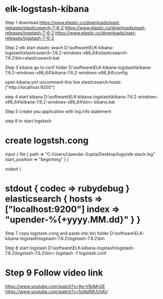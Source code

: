 # elk-logstash-kibana
Step 1
download
https://www.elastic.co/downloads/past-releases/elasticsearch-7-6-2
https://www.elastic.co/downloads/past-releases/logstash-7-6-2
https://www.elastic.co/downloads/past-releases/logstash-7-6-2


Step 2 elk
start elastic seach
D:\software\ELK-kibana-logstash\elasticsearch-7.6.2-windows-x86_64\elasticsearch-7.6.2\bin>elasticsearch.bat

Step 3 kibana
go to conf folder
D:\software\ELK-kibana-logstash\kibana-7.6.2-windows-x86_64\kibana-7.6.2-windows-x86_64\config

open kibana.yml
uncomment this line
elasticsearch.hosts: ["http://localhost:9200"]

step 4 start kibana
D:\software\ELK-kibana-logstash\kibana-7.6.2-windows-x86_64\kibana-7.6.2-windows-x86_64\bin> kibana.bat

Step 5 create you application with log.info statement 

step 6 to start logstash

create logstsh.cong 
====================
input { 
   file { 
        path => "C:/Users/Upender Gupta/Desktop/logs/elk-stack.log"
		start_position => "beginning"
		} 
	}




output {
 
  stdout { 
    codec => rubydebug 
  }
  elasticsearch { 
  hosts => ["localhost:9200"] 
  index => "upender-%{+yyyy.MM.dd}"
  }
}
=====================================

Step 7 copy logstash.cong and  paste into bin folder
D:\software\ELK-kibana-logstash\logstash-7.6.2\logstash-7.6.2\bin

Step 8 start logstash
D:\software\ELK-kibana-logstash\logstash-7.6.2\logstash-7.6.2\bin> logstash -f logstash.conf

Step 9
Follow video link
=================
https://www.youtube.com/watch?v=9g-h1biMn2E
https://www.youtube.com/watch?v=5s9pR9UUtAU
